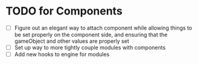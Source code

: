 # TODO for Components

- [ ] Figure out an elegant way to attach component while allowing things to be set properly on the component side, and ensuring that the gameObject and other values are properly set
- [ ] Set up way to more tightly couple modules with components
- [ ] Add new hooks to engine for modules
